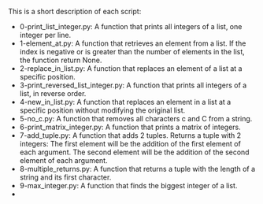 This is a short description of each script:
+ 0-print_list_integer.py: A function that prints all integers of a list, one integer per line.
+ 1-element_at.py: A function that retrieves an element from a list. If the index is negative or is greater than the number of elements in the list, the function return None. 
+ 2-replace_in_list.py: A function that replaces an element of a list at a specific position.
+ 3-print_reversed_list_integer.py: A function that prints all integers of a list, in reverse order.
+ 4-new_in_list.py: A function that replaces an element in a list at a specific position without modifying the original list.
+ 5-no_c.py: A function that removes all characters c and C from a string.
+ 6-print_matrix_integer.py: A function that prints a matrix of integers.
+ 7-add_tuple.py: A function that adds 2 tuples. Returns a tuple with 2 integers: The first element will be the addition of the first element of each argument. The second element will be the addition of the second element of each argument.
+ 8-multiple_returns.py: A function that returns a tuple with the length of a string and its first character.
+ 9-max_integer.py: A function that finds the biggest integer of a list.
+
